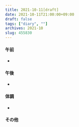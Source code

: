 ```yaml
---
title: 2021-10-11[draft]
date: 2021-10-11T21:00:00+09:00
draft: false
tags: ["diary", ""]
archives: 2021-10
slug: 455830
---
```

#### 午前
- 
#### 午後
- 
#### 体調
- 
#### その他